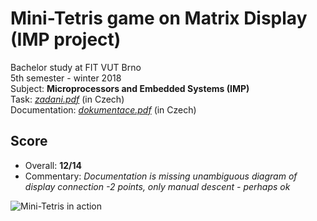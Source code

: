 #  Mini-Tetris game on Matrix Display (IMP project)
Bachelor study at FIT VUT Brno  
5th semester - winter 2018  
Subject: **Microprocessors and Embedded Systems (IMP)**  
Task: *[zadani.pdf](./docs/zadani.pdf)* (in Czech)  
Documentation: *[dokumentace.pdf](./docs/dokumentace.pdf)* (in Czech)  

## Score
* Overall: **12/14**
* Commentary: *Documentation is missing unambiguous diagram of display connection -2 points, only manual descent - perhaps ok*

![Mini-Tetris in action](./img/in_action.gif)
